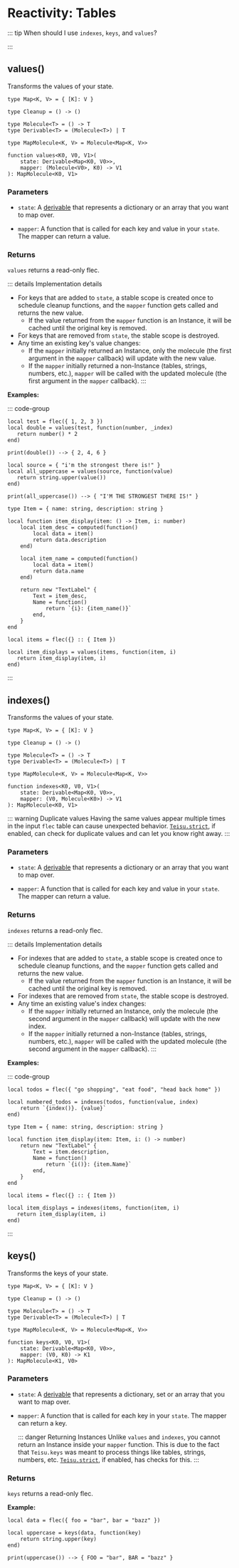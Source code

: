 # Reactivity: Tables

::: tip When should I use `indexes`, `keys`, and `values`?
<!--@include: @tutorials/tables/when-should-i-use-what.md{2,11}-->
:::

## values()

Transforms the values of your state.

```luau
type Map<K, V> = { [K]: V }

type Cleanup = () -> ()

type Molecule<T> = () -> T
type Derivable<T> = (Molecule<T>) | T

type MapMolecule<K, V> = Molecule<Map<K, V>>

function values<K0, V0, V1>(
    state: Derivable<Map<K0, V0>>, 
    mapper: (Molecule<V0>, K0) -> V1
): MapMolecule<K0, V1>
```

### Parameters

-   `state`: A [derivable](../tutorials/fundamentals/derivable) that represents a dictionary or an array that you want to map over.

-   `mapper`: A function that is called for each key and value in your `state`. The mapper can return a value.


### Returns

`values` returns a read-only flec.

::: details Implementation details
 - For keys that are added to `state`, a stable scope is created once to schedule cleanup functions, and the `mapper` function gets called and returns the new value.
   - If the value returned from the `mapper` function is an Instance, it will be cached until the original key is removed.
 - For keys that are removed from `state`, the stable scope is destroyed.
 - Any time an existing key's value changes:
   - If the `mapper` initially returned an Instance, only the molecule (the first argument in the `mapper` callback) will update with the new value.
   - If the `mapper` initially returned a non-Instance (tables, strings, numbers, etc.), `mapper` will be called with the updated molecule (the first argument in the `mapper` callback).
:::

**Examples:**

::: code-group
```luau [Example A]
local test = flec({ 1, 2, 3 })
local double = values(test, function(number, _index) 
   return number() * 2
end)

print(double()) --> { 2, 4, 6 }
```

```luau [Example B]
local source = { "i'm the strongest there is!" }
local all_uppercase = values(source, function(value) 
   return string.upper(value())
end)

print(all_uppercase()) --> { "I'M THE STRONGEST THERE IS!" }
```

```luau [Example C]
type Item = { name: string, description: string }

local function item_display(item: () -> Item, i: number)
    local item_desc = computed(function()
        local data = item()
        return data.description
    end)

    local item_name = computed(function()
        local data = item()
        return data.name
    end)

    return new "TextLabel" {
        Text = item_desc,
        Name = function()
            return `{i}: {item_name()}`
        end,
    }
end

local items = flec({} :: { Item })

local item_displays = values(items, function(item, i) 
   return item_display(item, i)
end)
```
:::

## indexes()

Transforms the values of your state.

```luau
type Map<K, V> = { [K]: V }

type Cleanup = () -> ()

type Molecule<T> = () -> T
type Derivable<T> = (Molecule<T>) | T

type MapMolecule<K, V> = Molecule<Map<K, V>>

function indexes<K0, V0, V1>(
    state: Derivable<Map<K0, V0>>, 
    mapper: (V0, Molecule<K0>) -> V1
): MapMolecule<K0, V1>
```

::: warning Duplicate values
Having the same values appear multiple times in the input `flec` table can cause unexpected behavior. [`Teisu.strict`](../api/teisu/#strict), if enabled, can check for duplicate values and can let you know right away.
:::

### Parameters

-   `state`: A [derivable](../tutorials/fundamentals/derivable) that represents a dictionary or an array that you want to map over.

-   `mapper`: A function that is called for each key and value in your `state`. The mapper can return a value.


### Returns

`indexes` returns a read-only flec.

::: details Implementation details
 - For indexes that are added to `state`, a stable scope is created once to schedule cleanup functions, and the `mapper` function gets called and returns the new value.
   - If the value returned from the `mapper` function is an Instance, it will be cached until the original key is removed.
 - For indexes that are removed from `state`, the stable scope is destroyed.
 - Any time an existing value's index changes:
   - If the `mapper` initially returned an Instance, only the molecule (the second argument in the `mapper` callback) will update with the new index.
   - If the `mapper` initially returned a non-Instance (tables, strings, numbers, etc.), `mapper` will be called with the updated molecule (the second argument in the `mapper` callback).
:::

**Examples:**

::: code-group
```luau [Example A]
local todos = flec({ "go shopping", "eat food", "head back home" })

local numbered_todos = indexes(todos, function(value, index)
    return `{index()}. {value}`
end)
```

```luau [Example B]
type Item = { name: string, description: string }

local function item_display(item: Item, i: () -> number)
    return new "TextLabel" {
        Text = item.description,
        Name = function()
            return `{i()}: {item.Name}`
        end,
    }
end

local items = flec({} :: { Item })

local item_displays = indexes(items, function(item, i) 
   return item_display(item, i)
end)
```
:::

## keys()

Transforms the keys of your state.

```luau
type Map<K, V> = { [K]: V }

type Cleanup = () -> ()

type Molecule<T> = () -> T
type Derivable<T> = (Molecule<T>) | T

type MapMolecule<K, V> = Molecule<Map<K, V>>

function keys<K0, V0, V1>(
    state: Derivable<Map<K0, V0>>, 
    mapper: (V0, K0) -> K1
): MapMolecule<K1, V0>
```

### Parameters

-   `state`: A [derivable](../tutorials/fundamentals/derivable) that represents a dictionary, set or an array that you want to map over.

-   `mapper`: A function that is called for each key in your `state`. The mapper can return a key.

    ::: danger Returning Instances
    Unlike `values` and `indexes`, you cannot return an Instance inside your `mapper` function. This is due to the fact that `Teisu.keys` was meant to process things like tables, strings, numbers, etc. [`Teisu.strict`](../api/teisu/#strict), if enabled, has checks for this.
    :::

### Returns

`keys` returns a read-only flec.

**Example:**

```luau 
local data = flec({ foo = "bar", bar = "bazz" })

local uppercase = keys(data, function(key)
    return string.upper(key)
end)

print(uppercase()) --> { FOO = "bar", BAR = "bazz" }
```